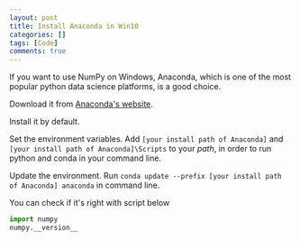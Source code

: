 ```yaml
---
layout: post
title: Install Anaconda in Win10
categories: []
tags: [Code]
comments: true
---
```


If you want to use NumPy on Windows, Anaconda, which is one of the most popular python data science platforms, is a good choice.

Download it from [Anaconda's website](https://www.anaconda.com/download/).

Install it by default.

Set the environment variables. Add `[your install path of Anaconda]` and `[your install path of Anaconda]\Scripts` to your *path*, in order to run python and conda in your command line. 

Update the environment. Run `conda update --prefix [your install path of Anaconda] anaconda` in command line.

You can check if it's right with script below
```python
import numpy
numpy.__version__
``` 

